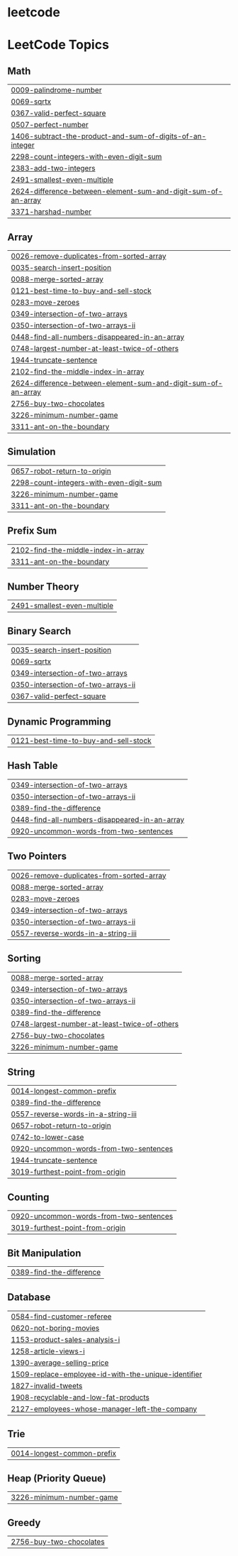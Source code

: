 # leetcode


<!---LeetCode Topics Start-->
# LeetCode Topics
## Math
|  |
| ------- |
| [0009-palindrome-number](https://github.com/Sabithx/leetcode/tree/master/0009-palindrome-number) |
| [0069-sqrtx](https://github.com/Sabithx/leetcode/tree/master/0069-sqrtx) |
| [0367-valid-perfect-square](https://github.com/Sabithx/leetcode/tree/master/0367-valid-perfect-square) |
| [0507-perfect-number](https://github.com/Sabithx/leetcode/tree/master/0507-perfect-number) |
| [1406-subtract-the-product-and-sum-of-digits-of-an-integer](https://github.com/Sabithx/leetcode/tree/master/1406-subtract-the-product-and-sum-of-digits-of-an-integer) |
| [2298-count-integers-with-even-digit-sum](https://github.com/Sabithx/leetcode/tree/master/2298-count-integers-with-even-digit-sum) |
| [2383-add-two-integers](https://github.com/Sabithx/leetcode/tree/master/2383-add-two-integers) |
| [2491-smallest-even-multiple](https://github.com/Sabithx/leetcode/tree/master/2491-smallest-even-multiple) |
| [2624-difference-between-element-sum-and-digit-sum-of-an-array](https://github.com/Sabithx/leetcode/tree/master/2624-difference-between-element-sum-and-digit-sum-of-an-array) |
| [3371-harshad-number](https://github.com/Sabithx/leetcode/tree/master/3371-harshad-number) |
## Array
|  |
| ------- |
| [0026-remove-duplicates-from-sorted-array](https://github.com/Sabithx/leetcode/tree/master/0026-remove-duplicates-from-sorted-array) |
| [0035-search-insert-position](https://github.com/Sabithx/leetcode/tree/master/0035-search-insert-position) |
| [0088-merge-sorted-array](https://github.com/Sabithx/leetcode/tree/master/0088-merge-sorted-array) |
| [0121-best-time-to-buy-and-sell-stock](https://github.com/Sabithx/leetcode/tree/master/0121-best-time-to-buy-and-sell-stock) |
| [0283-move-zeroes](https://github.com/Sabithx/leetcode/tree/master/0283-move-zeroes) |
| [0349-intersection-of-two-arrays](https://github.com/Sabithx/leetcode/tree/master/0349-intersection-of-two-arrays) |
| [0350-intersection-of-two-arrays-ii](https://github.com/Sabithx/leetcode/tree/master/0350-intersection-of-two-arrays-ii) |
| [0448-find-all-numbers-disappeared-in-an-array](https://github.com/Sabithx/leetcode/tree/master/0448-find-all-numbers-disappeared-in-an-array) |
| [0748-largest-number-at-least-twice-of-others](https://github.com/Sabithx/leetcode/tree/master/0748-largest-number-at-least-twice-of-others) |
| [1944-truncate-sentence](https://github.com/Sabithx/leetcode/tree/master/1944-truncate-sentence) |
| [2102-find-the-middle-index-in-array](https://github.com/Sabithx/leetcode/tree/master/2102-find-the-middle-index-in-array) |
| [2624-difference-between-element-sum-and-digit-sum-of-an-array](https://github.com/Sabithx/leetcode/tree/master/2624-difference-between-element-sum-and-digit-sum-of-an-array) |
| [2756-buy-two-chocolates](https://github.com/Sabithx/leetcode/tree/master/2756-buy-two-chocolates) |
| [3226-minimum-number-game](https://github.com/Sabithx/leetcode/tree/master/3226-minimum-number-game) |
| [3311-ant-on-the-boundary](https://github.com/Sabithx/leetcode/tree/master/3311-ant-on-the-boundary) |
## Simulation
|  |
| ------- |
| [0657-robot-return-to-origin](https://github.com/Sabithx/leetcode/tree/master/0657-robot-return-to-origin) |
| [2298-count-integers-with-even-digit-sum](https://github.com/Sabithx/leetcode/tree/master/2298-count-integers-with-even-digit-sum) |
| [3226-minimum-number-game](https://github.com/Sabithx/leetcode/tree/master/3226-minimum-number-game) |
| [3311-ant-on-the-boundary](https://github.com/Sabithx/leetcode/tree/master/3311-ant-on-the-boundary) |
## Prefix Sum
|  |
| ------- |
| [2102-find-the-middle-index-in-array](https://github.com/Sabithx/leetcode/tree/master/2102-find-the-middle-index-in-array) |
| [3311-ant-on-the-boundary](https://github.com/Sabithx/leetcode/tree/master/3311-ant-on-the-boundary) |
## Number Theory
|  |
| ------- |
| [2491-smallest-even-multiple](https://github.com/Sabithx/leetcode/tree/master/2491-smallest-even-multiple) |
## Binary Search
|  |
| ------- |
| [0035-search-insert-position](https://github.com/Sabithx/leetcode/tree/master/0035-search-insert-position) |
| [0069-sqrtx](https://github.com/Sabithx/leetcode/tree/master/0069-sqrtx) |
| [0349-intersection-of-two-arrays](https://github.com/Sabithx/leetcode/tree/master/0349-intersection-of-two-arrays) |
| [0350-intersection-of-two-arrays-ii](https://github.com/Sabithx/leetcode/tree/master/0350-intersection-of-two-arrays-ii) |
| [0367-valid-perfect-square](https://github.com/Sabithx/leetcode/tree/master/0367-valid-perfect-square) |
## Dynamic Programming
|  |
| ------- |
| [0121-best-time-to-buy-and-sell-stock](https://github.com/Sabithx/leetcode/tree/master/0121-best-time-to-buy-and-sell-stock) |
## Hash Table
|  |
| ------- |
| [0349-intersection-of-two-arrays](https://github.com/Sabithx/leetcode/tree/master/0349-intersection-of-two-arrays) |
| [0350-intersection-of-two-arrays-ii](https://github.com/Sabithx/leetcode/tree/master/0350-intersection-of-two-arrays-ii) |
| [0389-find-the-difference](https://github.com/Sabithx/leetcode/tree/master/0389-find-the-difference) |
| [0448-find-all-numbers-disappeared-in-an-array](https://github.com/Sabithx/leetcode/tree/master/0448-find-all-numbers-disappeared-in-an-array) |
| [0920-uncommon-words-from-two-sentences](https://github.com/Sabithx/leetcode/tree/master/0920-uncommon-words-from-two-sentences) |
## Two Pointers
|  |
| ------- |
| [0026-remove-duplicates-from-sorted-array](https://github.com/Sabithx/leetcode/tree/master/0026-remove-duplicates-from-sorted-array) |
| [0088-merge-sorted-array](https://github.com/Sabithx/leetcode/tree/master/0088-merge-sorted-array) |
| [0283-move-zeroes](https://github.com/Sabithx/leetcode/tree/master/0283-move-zeroes) |
| [0349-intersection-of-two-arrays](https://github.com/Sabithx/leetcode/tree/master/0349-intersection-of-two-arrays) |
| [0350-intersection-of-two-arrays-ii](https://github.com/Sabithx/leetcode/tree/master/0350-intersection-of-two-arrays-ii) |
| [0557-reverse-words-in-a-string-iii](https://github.com/Sabithx/leetcode/tree/master/0557-reverse-words-in-a-string-iii) |
## Sorting
|  |
| ------- |
| [0088-merge-sorted-array](https://github.com/Sabithx/leetcode/tree/master/0088-merge-sorted-array) |
| [0349-intersection-of-two-arrays](https://github.com/Sabithx/leetcode/tree/master/0349-intersection-of-two-arrays) |
| [0350-intersection-of-two-arrays-ii](https://github.com/Sabithx/leetcode/tree/master/0350-intersection-of-two-arrays-ii) |
| [0389-find-the-difference](https://github.com/Sabithx/leetcode/tree/master/0389-find-the-difference) |
| [0748-largest-number-at-least-twice-of-others](https://github.com/Sabithx/leetcode/tree/master/0748-largest-number-at-least-twice-of-others) |
| [2756-buy-two-chocolates](https://github.com/Sabithx/leetcode/tree/master/2756-buy-two-chocolates) |
| [3226-minimum-number-game](https://github.com/Sabithx/leetcode/tree/master/3226-minimum-number-game) |
## String
|  |
| ------- |
| [0014-longest-common-prefix](https://github.com/Sabithx/leetcode/tree/master/0014-longest-common-prefix) |
| [0389-find-the-difference](https://github.com/Sabithx/leetcode/tree/master/0389-find-the-difference) |
| [0557-reverse-words-in-a-string-iii](https://github.com/Sabithx/leetcode/tree/master/0557-reverse-words-in-a-string-iii) |
| [0657-robot-return-to-origin](https://github.com/Sabithx/leetcode/tree/master/0657-robot-return-to-origin) |
| [0742-to-lower-case](https://github.com/Sabithx/leetcode/tree/master/0742-to-lower-case) |
| [0920-uncommon-words-from-two-sentences](https://github.com/Sabithx/leetcode/tree/master/0920-uncommon-words-from-two-sentences) |
| [1944-truncate-sentence](https://github.com/Sabithx/leetcode/tree/master/1944-truncate-sentence) |
| [3019-furthest-point-from-origin](https://github.com/Sabithx/leetcode/tree/master/3019-furthest-point-from-origin) |
## Counting
|  |
| ------- |
| [0920-uncommon-words-from-two-sentences](https://github.com/Sabithx/leetcode/tree/master/0920-uncommon-words-from-two-sentences) |
| [3019-furthest-point-from-origin](https://github.com/Sabithx/leetcode/tree/master/3019-furthest-point-from-origin) |
## Bit Manipulation
|  |
| ------- |
| [0389-find-the-difference](https://github.com/Sabithx/leetcode/tree/master/0389-find-the-difference) |
## Database
|  |
| ------- |
| [0584-find-customer-referee](https://github.com/Sabithx/leetcode/tree/master/0584-find-customer-referee) |
| [0620-not-boring-movies](https://github.com/Sabithx/leetcode/tree/master/0620-not-boring-movies) |
| [1153-product-sales-analysis-i](https://github.com/Sabithx/leetcode/tree/master/1153-product-sales-analysis-i) |
| [1258-article-views-i](https://github.com/Sabithx/leetcode/tree/master/1258-article-views-i) |
| [1390-average-selling-price](https://github.com/Sabithx/leetcode/tree/master/1390-average-selling-price) |
| [1509-replace-employee-id-with-the-unique-identifier](https://github.com/Sabithx/leetcode/tree/master/1509-replace-employee-id-with-the-unique-identifier) |
| [1827-invalid-tweets](https://github.com/Sabithx/leetcode/tree/master/1827-invalid-tweets) |
| [1908-recyclable-and-low-fat-products](https://github.com/Sabithx/leetcode/tree/master/1908-recyclable-and-low-fat-products) |
| [2127-employees-whose-manager-left-the-company](https://github.com/Sabithx/leetcode/tree/master/2127-employees-whose-manager-left-the-company) |
## Trie
|  |
| ------- |
| [0014-longest-common-prefix](https://github.com/Sabithx/leetcode/tree/master/0014-longest-common-prefix) |
## Heap (Priority Queue)
|  |
| ------- |
| [3226-minimum-number-game](https://github.com/Sabithx/leetcode/tree/master/3226-minimum-number-game) |
## Greedy
|  |
| ------- |
| [2756-buy-two-chocolates](https://github.com/Sabithx/leetcode/tree/master/2756-buy-two-chocolates) |
<!---LeetCode Topics End-->
